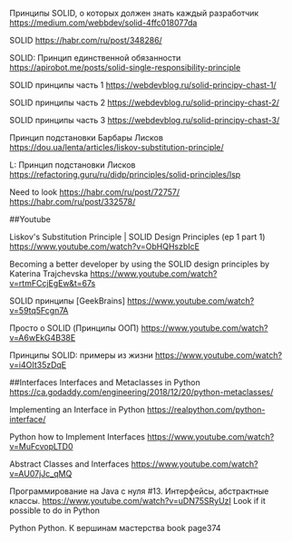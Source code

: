 Принципы SOLID, о которых должен знать каждый разработчик
https://medium.com/webbdev/solid-4ffc018077da

SOLID
https://habr.com/ru/post/348286/

SOLID: Принцип единственной обязанности
https://apirobot.me/posts/solid-single-responsibility-principle

SOLID принципы часть 1
https://webdevblog.ru/solid-principy-chast-1/

SOLID принципы часть 2
https://webdevblog.ru/solid-principy-chast-2/

SOLID принципы часть 3
https://webdevblog.ru/solid-principy-chast-3/

Принцип подстановки Барбары Лисков
https://dou.ua/lenta/articles/liskov-substitution-principle/

L: Принцип подстановки Лисков
https://refactoring.guru/ru/didp/principles/solid-principles/lsp

Need to look
https://habr.com/ru/post/72757/
https://habr.com/ru/post/332578/


##Youtube

Liskov's Substitution Principle | SOLID Design Principles (ep 1 part 1)
https://www.youtube.com/watch?v=ObHQHszbIcE

Becoming a better developer by using the SOLID design principles by Katerina Trajchevska
https://www.youtube.com/watch?v=rtmFCcjEgEw&t=67s

SOLID принципы [GeekBrains]
https://www.youtube.com/watch?v=59tq5Fcgn7A

Просто о SOLID (Принципы ООП)
https://www.youtube.com/watch?v=A6wEkG4B38E

Принципы SOLID: примеры из жизни
https://www.youtube.com/watch?v=i4OIt35zDqE

##Interfaces
Interfaces and Metaclasses in Python
https://ca.godaddy.com/engineering/2018/12/20/python-metaclasses/

Implementing an Interface in Python
https://realpython.com/python-interface/

Python how to Implement Interfaces
https://www.youtube.com/watch?v=MuFcvopLTD0

Abstract Classes and Interfaces
https://www.youtube.com/watch?v=AU07jJc_qMQ


Программирование на Java с нуля #13. Интерфейсы, абстрактные классы.
https://www.youtube.com/watch?v=uDN75SRyUzI
Look if it possible to do in Python

Python Python. К вершинам мастерства  book
page374


